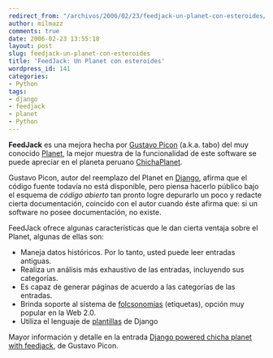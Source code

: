 ```yaml
---
redirect_from: "/archivos/2006/02/23/feedjack-un-planet-con-esteroides/"
author: milmazz
comments: true
date: 2006-02-23 13:55:18
layout: post
slug: feedjack-un-planet-con-esteroides
title: 'FeedJack: Un Planet con esteroides'
wordpress_id: 141
categories:
- Python
tags:
- django
- feedjack
- planet
- Python
---
```


**FeedJack** es una mejora hecha por [Gustavo Picon](http://tabo.aurealsys.com/) (a.k.a. tabo) del muy conocido [Planet](http://www.planetplanet.org), la mejor muestra de la funcionalidad de este software se puede apreciar en el planeta peruano [ChichaPlanet](http://chichaplanet.org/).

Gustavo Picon, autor del reemplazo del Planet en [Django](http://www.djangoproject.com/), afirma que el código fuente todavía no está disponible, pero piensa hacerlo público bajo el esquema de _código abierto_ tan pronto logre depurarlo un poco y redacte cierta documentación, coincido con el autor cuando éste afirma que: si un software no posee documentación, no existe.

FeedJack ofrece algunas características que le dan cierta ventaja sobre el Planet, algunas de ellas son:

  * Maneja datos históricos. Por lo tanto, usted puede leer entradas antiguas.
  * Realiza un análisis más exhaustivo de las entradas, incluyendo sus categorías.
  * Es capaz de generar páginas de acuerdo a las categorías de las entradas.
  * Brinda soporte al sistema de [folcsonomías](http://es.wikipedia.org/wiki/Folcsonom%C3%ADa) (etiquetas), opción muy popular en la Web 2.0.
  * Utiliza el lenguaje de [plantillas](http://www.djangoproject.com/documentation/templates/) de Django

Mayor información y detalle en la entrada [Django powered chicha planet with feedjack](http://tabo.aurealsys.com/archives/2005/12/13/django-powered-chicha-planet-with-feedjack/), de Gustavo Picon.
